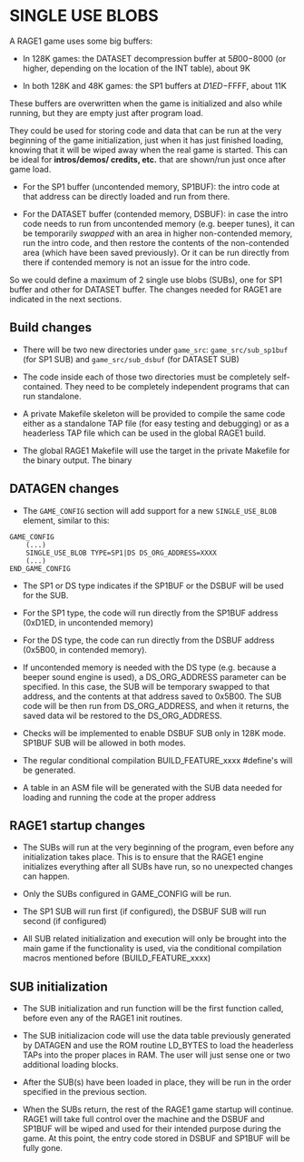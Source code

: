 # SINGLE USE BLOBS

A RAGE1 game uses some big buffers:

- In 128K games: the DATASET decompression buffer at $5B00-$8000 (or higher,
  depending on the location of the INT table), about 9K

- In both 128K and 48K games: the SP1 buffers at $D1ED-$FFFF, about 11K

These buffers are overwritten when the game is initialized and also while
running, but they are empty just after program load.

They could be used for storing code and data that can be run at the very
beginning of the game initialization, just when it has just finished
loading, knowing that it will be wiped away when the real game is started. 
This can be ideal for **intros/demos/ credits, etc.** that are shown/run
just once after game load.

- For the SP1 buffer (uncontended memory, SP1BUF): the intro code at that
  address can be directly loaded and run from there.

- For the DATASET buffer (contended memory, DSBUF): in case the intro code
  needs to run from uncontended memory (e.g.  beeper tunes), it can be
  temporarily _swapped_ with an area in higher non-contended memory, run the
  intro code, and then restore the contents of the non-contended area (which
  have been saved previously).  Or it can be run directly from there if
  contended memory is not an issue for the intro code.

So we could define a maximum of 2 single use blobs (SUBs), one for SP1
buffer and other for DATASET buffer.  The changes needed for RAGE1 are
indicated in the next sections.

## Build changes

- There will be two new directories under `game_src`: `game_src/sub_sp1buf`
  (for SP1 SUB) and `game_src/sub_dsbuf` (for DATASET SUB)

- The code inside each of those two directories must be completely
  self-contained.  They need to be completely independent programs that can
  run standalone.

- A private Makefile skeleton will be provided to compile the same code
  either as a standalone TAP file (for easy testing and debugging) or as a
  headerless TAP file which can be used in the global RAGE1 build.

- The global RAGE1 Makefile will use the target in the private Makefile for
  the binary output. The binary

## DATAGEN changes

- The `GAME_CONFIG` section will add support for a new `SINGLE_USE_BLOB`
  element, similar to this:

```
GAME_CONFIG
	(...)
	SINGLE_USE_BLOB TYPE=SP1|DS DS_ORG_ADDRESS=XXXX
	(...)
END_GAME_CONFIG

```

- The SP1 or DS type indicates if the SP1BUF or the DSBUF will be used for the
  SUB.

- For the SP1 type, the code will run directly from the SP1BUF address
  (0xD1ED, in uncontended memory)

- For the DS type, the code can run directly from the DSBUF address
  (0x5B00, in contended memory).

- If uncontended memory is needed with the DS type (e.g.  because a beeper
  sound engine is used), a DS_ORG_ADDRESS parameter can be specified.  In this
  case, the SUB will be temporary swapped to that address, and the contents
  at that address saved to 0x5B00. The SUB code will be then run from
  DS_ORG_ADDRESS, and when it returns, the saved data wil be restored to the
  DS_ORG_ADDRESS.

- Checks will be implemented to enable DSBUF SUB only in 128K mode. SP1BUF
  SUB will be allowed in both modes.

- The regular conditional compilation BUILD_FEATURE_xxxx #define's will be
  generated.

- A table in an ASM file will be generated with the SUB data needed for
  loading and running the code at the proper address

## RAGE1 startup changes

- The SUBs will run at the very beginning of the program, even before any
  initialization takes place.  This is to ensure that the RAGE1 engine
  initializes everything after all SUBs have run, so no unexpected changes
  can happen.

- Only the SUBs configured in GAME_CONFIG will be run.

- The SP1 SUB will run first (if configured), the DSBUF SUB will run second
  (if configured)

- All SUB related initialization and execution will only be brought into the
  main game if the functionality is used, via the conditional compilation
  macros mentioned before (BUILD_FEATURE_xxxx)

## SUB initialization

- The SUB initialization and run function will be the first function called,
  before even any of the RAGE1 init routines.

- The SUB initializacion code will use the data table previously generated
  by DATAGEN and use the ROM routine LD_BYTES to load the headerless TAPs
  into the proper places in RAM.  The user will just sense one or two
  additional loading blocks.

- After the SUB(s) have been loaded in place, they will be run in the order
  specified in the previous section.

- When the SUBs return, the rest of the RAGE1 game startup will continue. 
  RAGE1 will take full control over the machine and the DSBUF and SP1BUF
  will be wiped and used for their intended purpose during the game.  At
  this point, the entry code stored in DSBUF and SP1BUF will be fully gone.
